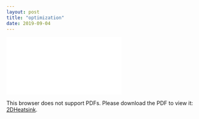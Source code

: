 ```yaml
---
layout: post
title: "optimization"
date: 2019-09-04
---
```


<object data="/pdfs/heatsink.pdf" type="application/pdf" width="700px" height="700px">
    <embed src="/pdfs/heatsink.pdf">
        <p>This browser does not support PDFs. Please download the PDF to view it: <a href="/pdfs/heatsink.pdf">2DHeatsink</a>.</p>
    </embed>
</object>
